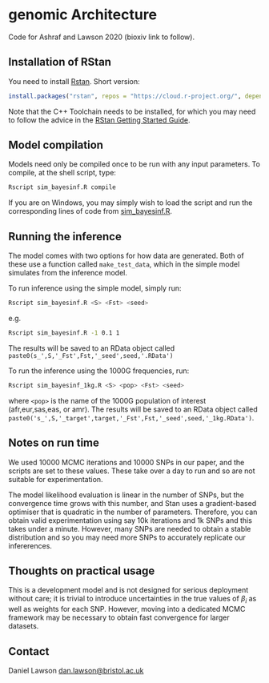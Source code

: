 # genomic Architecture

Code for Ashraf and Lawson 2020 (bioxiv link to follow).

## Installation of RStan

You need to install [Rstan](https://mc-stan.org/users/interfaces/rstan). Short version:

```R
install.packages("rstan", repos = "https://cloud.r-project.org/", dependencies = TRUE)
```

Note that the C++ Toolchain needs to be installed, for which you may need to follow the advice in the [RStan Getting Started Guide](https://github.com/stan-dev/rstan/wiki/RStan-Getting-Started).

## Model compilation

Models need only be compiled once to be run with any input parameters. To compile, at the shell script, type:

```sh
Rscript sim_bayesinf.R compile
```

If you are on Windows, you may simply wish to load the script and run the corresponding lines of code from [sim_bayesinf.R](sim_bayesinf.R).

## Running the inference

The model comes with two options for how data are generated. Both of these use a function called `make_test_data`, which in the simple model simulates from the inference model.

To run inference using the simple model, simply run:

```sh
Rscript sim_bayesinf.R <S> <Fst> <seed>
```
e.g.
```sh
Rscript sim_bayesinf.R -1 0.1 1
```
The results will be saved to an RData object called `paste0(s_',S,'_Fst',Fst,'_seed',seed,'.RData')`

To run the inference using the 1000G frequencies, run:

```sh
Rscript sim_bayesinf_1kg.R <S> <pop> <Fst> <seed>
```
where `<pop>` is the name of the 1000G population of interest (afr,eur,sas,eas, or amr). The results will be saved to an RData object called `paste0('s_',S,'_target',target,'_Fst',Fst,'_seed',seed,'_1kg.RData')`.

## Notes on run time

We used 10000 MCMC iterations and 10000 SNPs in our paper, and the scripts are set to these values. These take over a day to run and so are not suitable for experimentation.

The model likelihood evaluation is linear in the number of SNPs, but the convergence time grows with this number, and Stan uses a gradient-based optimiser that is quadratic in the number of parameters. Therefore, you can obtain valid experimentation using say 10k iterations and 1k SNPs and this takes under a minute. However, many SNPs are needed to obtain a stable distribution and so you may need more SNPs to accurately replicate our infererences.

## Thoughts on practical usage

This is a development model and is not designed for serious deployment without care; it is trivial to introduce uncertainties in the true values of $\beta_i$ as well as weights for each SNP. However, moving into a dedicated MCMC framework may be necessary to obtain fast convergence for larger datasets.

## Contact

Daniel Lawson [dan.lawson@bristol.ac.uk](mailto:dan.lawson@bristol.ac.uk)
